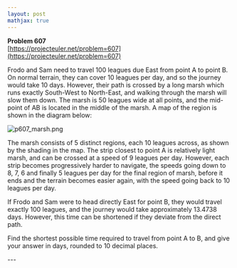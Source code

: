 ```yaml
---
layout: post
mathjax: true
---
```

**Problem 607**  
[https://projecteuler.net/problem=607](https://projecteuler.net/problem=607)

<p>
Frodo and Sam need to travel 100 leagues due East from point A to point B. On normal terrain, they can cover 10 leagues per day, and so the journey would take 10 days. However, their path is crossed by a long marsh which runs exactly South-West to North-East, and walking through the marsh will slow them down. The marsh is 50 leagues wide at all points, and the mid-point of AB is located in the middle of the marsh. A map of the region is shown in the diagram below:
</p>

<div class="center">
<img src="project/images/p607_marsh.png" alt="p607_marsh.png" /></div>


<p>
The marsh consists of 5 distinct regions, each 10 leagues across, as shown by the shading in the map. The strip closest to point A is relatively light marsh, and can be crossed at a speed of 9 leagues per day. However, each strip becomes progressively harder to navigate, the speeds going down to 8, 7, 6 and finally 5 leagues per day for the final region of marsh, before it ends and the terrain becomes easier again, with the speed going back to 10 leagues per day.
</p>
<p>
If Frodo and Sam were to head directly East for point B, they would travel exactly 100 leagues, and the journey would take approximately 13.4738 days. However, this time can be shortened if they deviate from the direct path.
</p>
<p>
Find the shortest possible time required to travel from point A to B, and give your answer in days, rounded to 10 decimal places.
</p>
---
